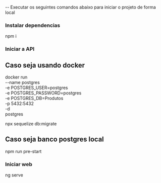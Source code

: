 -- Executar os seguintes comandos abaixo para iniciar o projeto de forma local

### Instalar dependencias

npm i

### Iniciar a API

## Caso seja usando docker

docker run \
 --name postgres \
 -e POSTGRES_USER=postgres \
 -e POSTGRES_PASSWORD=postgres \
 -e POSTGRES_DB=Produtos \
 -p 5432:5432 \
 -d \
 postgres

npx sequelize db:migrate

## Caso seja banco postgres local

npm run pre-start

### Iniciar web

ng serve
